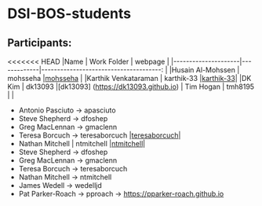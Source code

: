 # DSI-BOS-students


## Participants:
<<<<<<< HEAD
|Name                 | Work Folder | webpage                                  |
|---------------------|-------------|--------------------------------------:   |
|Husain Al-Mohssen    | mohsseha    |[mohsseha](https://mohsseha.github.io)    |
|Karthik Venkataraman | karthik-33  |[karthik-33](https://karthik-33.github.io)|
|DK Kim               | dk13093     |[dk13093] (https://dk13093.github.io)
| Tim Hogan           | tmh8195     | |

- Antonio Pasciuto -> apasciuto
- Steve Shepherd -> dfoshep
- Greg MacLennan -> gmaclenn
- Teresa Borcuch -> teresaborcuch |[teresaborcuch](https://teresaborcuch.github.io)|
- Nathan Mitchell   | ntmitchell  |[ntmitchell](https://ntmitchell.github.io)|
- Steve Shepherd -> dfoshep
- Greg MacLennan -> gmaclenn
- Teresa Borcuch -> teresaborcuch
- Nathan Mitchell -> ntmitchell
- James Wedell -> wedelljd
- Pat Parker-Roach -> pproach -> https://pparker-roach.github.io
